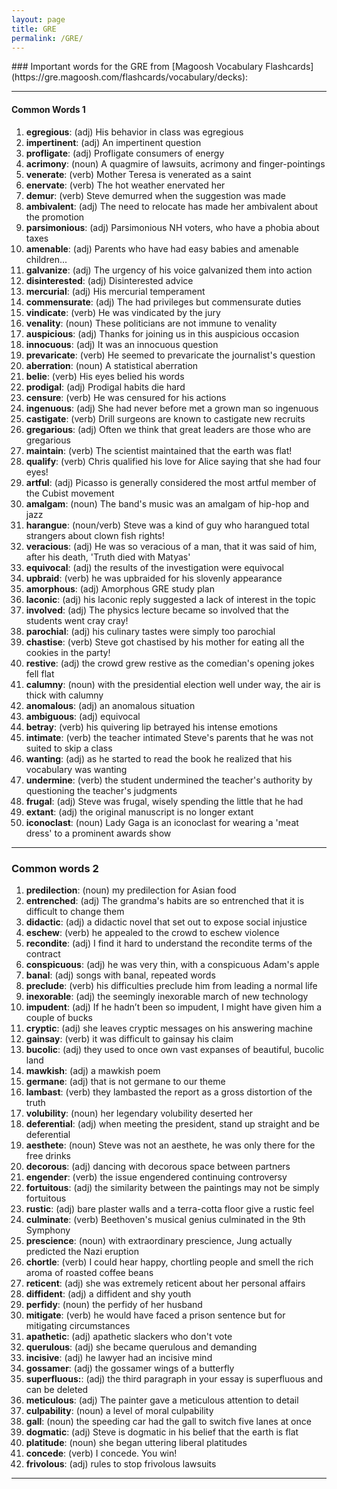 ```yaml
---
layout: page
title: GRE
permalink: /GRE/
---
```

<div class="row" markdown="1">
<div class="col-md-12" markdown="1">
### Important words for the GRE from [Magoosh Vocabulary Flashcards](https://gre.magoosh.com/flashcards/vocabulary/decks):

***

#### Common Words 1
1. **egregious**: (adj) His behavior in class was egregious
2. **impertinent**: (adj) An impertinent question
3. **profligate**: (adj) Profligate consumers of energy
4. **acrimony**: (noun) A quagmire of lawsuits, acrimony and finger-pointings
5. **venerate**: (verb) Mother Teresa is venerated as a saint
6. **enervate**: (verb) The hot weather enervated her
7. **demur**: (verb) Steve demurred when the suggestion was made
8. **ambivalent**: (adj) The need to relocate has made her ambivalent about the promotion
9. **parsimonious**: (adj) Parsimonious NH voters, who have a phobia about taxes
10. **amenable**: (adj) Parents who have had easy babies and amenable children...
11. **galvanize**: (adj) The urgency of his voice galvanized them into action
12. **disinterested**: (adj) Disinterested advice
13. **mercurial**: (adj) His mercurial temperament 
14. **commensurate**: (adj) The had privileges but commensurate duties
15. **vindicate**: (verb) He was vindicated by the jury
16. **venality**: (noun) These politicians are not immune to venality
17. **auspicious**: (adj) Thanks for joining us in this auspicious occasion
18. **innocuous**: (adj) It was an innocuous question
20. **prevaricate**: (verb) He seemed to prevaricate the journalist's question
21. **aberration**: (noun) A statistical aberration
22. **belie**: (verb) His eyes belied his words
23. **prodigal**: (adj) Prodigal habits die hard
24. **censure**: (verb) He was censured for his actions
25. **ingenuous**: (adj) She had never before met a grown man so ingenuous
26. **castigate**: (verb) Drill surgeons are known to castigate new recruits
27. **gregarious**: (adj) Often we think that great leaders are those who are gregarious
28. **maintain**: (verb) The scientist maintained that the earth was flat!
29. **qualify**: (verb) Chris qualified his love for Alice saying that she had four eyes!
30. **artful**:  (adj) Picasso is generally considered the most artful member of the Cubist movement
31. **amalgam**: (noun) The band's music was an amalgam of hip-hop and jazz
32. **harangue**: (noun/verb) Steve was a kind of guy who harangued total strangers about clown fish rights!
33. **veracious**: (adj) He was so veracious of a man, that it was said of him, after his death, 'Truth died with Matyas'
34. **equivocal**: (adj) the results of the investigation were equivocal
35. **upbraid**: (verb) he was upbraided for his slovenly appearance
36. **amorphous**: (adj) Amorphous GRE study plan
37. **laconic**: (adj) his laconic reply suggested a lack of interest in the topic
38. **involved**: (adj) The physics lecture became so involved that the students went cray cray!
39. **parochial**:  (adj) his culinary tastes were simply too parochial
40. **chastise**: (verb) Steve got chastised by his mother for eating all the cookies in the party!
41. **restive**: (adj) the crowd grew restive as the comedian's opening jokes fell flat
42. **calumny**: (noun) with the presidential election well under way, the air is thick with calumny
43. **anomalous**: (adj) an anomalous situation
44. **ambiguous**: (adj) equivocal
45. **betray**: (verb) his quivering lip betrayed his intense emotions
46. **intimate**: (verb) the teacher intimated Steve's parents that he was not suited to skip a class
47. **wanting**: (adj) as he started to read the book he realized that his vocabulary was wanting
48. **undermine**: (verb) the student undermined the teacher's authority by questioning the teacher's judgments
49. **frugal**: (adj) Steve was frugal, wisely spending the little that he had 
50. **extant**: (adj) the original manuscript is no longer extant
51. **iconoclast**: (noun) Lady Gaga is an iconoclast for wearing a 'meat dress' to a prominent awards show 

***

### Common words 2

1. **predilection**: (noun) my predilection for Asian food
2. **entrenched**: (adj) The grandma's habits are so entrenched that it is difficult to change them
3. **didactic**: (adj) a didactic novel that set out to expose social injustice
4. **eschew**: (verb) he appealed to the crowd to eschew violence
5. **recondite**: (adj) I find it hard to understand the recondite terms of the contract
6. **conspicuous**: (adj) he was very thin, with a conspicuous Adam's apple
7. **banal**: (adj) songs with banal, repeated words
8. **preclude**: (verb) his difficulties preclude him from leading a normal life
9. **inexorable**: (adj) the seemingly inexorable march of new technology
10. **impudent**: (adj) If he hadn’t been so impudent, I might have given him a couple of bucks
11. **cryptic**: (adj) she leaves cryptic messages on his answering machine
12. **gainsay**: (verb) it was difficult to gainsay his claim
13. **bucolic**: (adj) they used to once own vast expanses of beautiful, bucolic land
14. **mawkish**: (adj) a mawkish poem
15. **germane**: (adj) that is not germane to our theme 
16. **lambast**: (verb) they lambasted the report as a gross distortion of the truth
17. **volubility**: (noun) her legendary volubility deserted her
18. **deferential**: (adj) when meeting the president, stand up straight and be deferential
19. **aesthete**: (noun) Steve was not an aesthete, he was only there for the free drinks
20. **decorous**: (adj) dancing with decorous space between partners
21. **engender**: (verb) the issue engendered continuing controversy
22. **fortuitous**: (adj) the similarity between the paintings may not be simply fortuitous
23. **rustic**: (adj) bare plaster walls and a terra-cotta floor give a rustic feel 
24. **culminate**: (verb) Beethoven's musical genius culminated in the 9th Symphony
25. **prescience**: (noun) with extraordinary prescience, Jung actually predicted the Nazi eruption
26. **chortle**: (verb) I could hear happy, chortling people and smell the rich aroma of roasted coffee beans
27. **reticent**: (adj) she was extremely reticent about her personal affairs
29. **diffident**: (adj) a diffident and shy youth
30. **perfidy**: (noun) the perfidy of her husband
31. **mitigate**: (verb) he would have faced a prison sentence but for mitigating circumstances
32. **apathetic**: (adj) apathetic slackers who don't vote
33. **querulous**: (adj) she became querulous and demanding
34. **incisive**: (adj) he lawyer had an incisive mind
35. **gossamer**: (adj) the gossamer wings of a butterfly
36. **superfluous:**: (adj) the third paragraph in your essay is superfluous and can be deleted
37. **meticulous**: (adj) The painter gave a meticulous attention to detail
38. **culpability**: (noun) a level of moral culpability
39. **gall**: (noun) the speeding car had the gall to switch five lanes at once
40. **dogmatic**: (adj) Steve is dogmatic in his belief that the earth is flat
41. **platitude**: (noun) she began uttering liberal platitudes
42. **concede**: (verb) I concede. You win!
43. **frivolous**: (adj) rules to stop frivolous lawsuits

***







</div>
</div>


